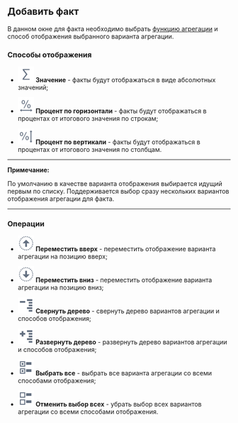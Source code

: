## Добавить факт

В данном окне для факта необходимо выбрать [функцию агрегации](/app/glossary/aggregation_functions.md) и способ отображения выбранного варианта агрегации.

### Способы отображения

*  ![](/media/app/icons/toolbar_18/toolbar_18_70.svg) **Значение** - факты будут отображаться в виде абсолютных значений;

*  ![](/media/app/icons/toolbar_18/toolbar_18_95.svg) **Процент по горизонтали** - факты будут отображаться в процентах от итогового значения по строкам;

*  ![](/media/app/icons/toolbar_18/toolbar_18_96.svg) **Процент по вертикали** - факты будут отображаться в процентах от итогового значения по столбцам.

-----

**Примечание:** 

По умолчанию в качестве варианта отображения выбирается идущий первым по списку. Поддерживается выбор сразу нескольких вариантов отображения агрегации для факта. 

-----

### Операции

*  ![](/media/app/visualization/cube/toolbar_18_161.svg) **Переместить вверх** - переместить отображение варианта агрегации на позицию вверх;

*  ![](/media/app/visualization/cube/toolbar_18_160.svg) **Переместить вниз** - переместить отображение варианта агрегации на позицию вниз;

*  ![](/media/app/visualization/cube/toolbar_18_22.svg) **Свернуть дерево** - свернуть дерево вариантов агрегации и  способов отображения;

*  ![](/media/app/visualization/cube/toolbar_18_23.svg) **Развернуть дерево** - развернуть дерево вариантов агрегации и способов отображения;

*  ![](/media/app/visualization/cube/toolbar_18_158.svg) **Выбрать все** - выбрать все варианта агрегации со всеми способами отображения;

*  ![](/media/app/visualization/cube/toolbar_18_157.svg) **Отменить выбор всех** - убрать выбор всех вариантов агрегации со всеми способами отображения.


